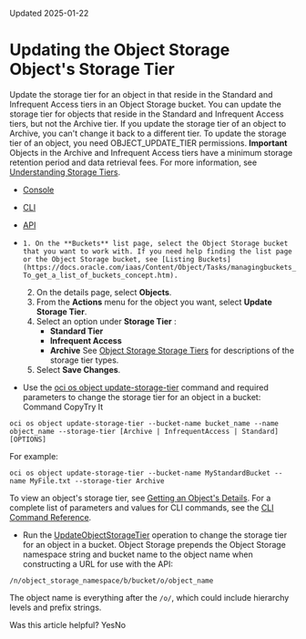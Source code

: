 Updated 2025-01-22
# Updating the Object Storage Object's Storage Tier
Update the storage tier for an object in that reside in the Standard and Infrequent Access tiers in an Object Storage bucket.
You can update the storage tier for objects that reside in the Standard and Infrequent Access tiers, but not the Archive tier. If you update the storage tier of an object to Archive, you can't change it back to a different tier. To update the storage tier of an object, you need OBJECT_UPDATE_TIER permissions.
**Important**
Objects in the Archive and Infrequent Access tiers have a minimum storage retention period and data retrieval fees. For more information, see [Understanding Storage Tiers](https://docs.oracle.com/iaas/Content/Object/Concepts/understandingstoragetiers.htm#understanding_object_storage_tiers).
  * [Console](https://docs.oracle.com/en-us/iaas/Content/Object/Tasks/managingobjects_topic-To_update_the_storage_tier_of_an_object.htm)
  * [CLI](https://docs.oracle.com/en-us/iaas/Content/Object/Tasks/managingobjects_topic-To_update_the_storage_tier_of_an_object.htm)
  * [API](https://docs.oracle.com/en-us/iaas/Content/Object/Tasks/managingobjects_topic-To_update_the_storage_tier_of_an_object.htm)


  *     1. On the **Buckets** list page, select the Object Storage bucket that you want to work with. If you need help finding the list page or the Object Storage bucket, see [Listing Buckets](https://docs.oracle.com/iaas/Content/Object/Tasks/managingbuckets_topic-To_get_a_list_of_buckets_concept.htm).
    2. On the details page, select **Objects**.
    3. From the **Actions** menu for the object you want, select **Update Storage Tier**.
    4. Select an option under **Storage Tier** :
       * **Standard Tier**
       * **Infrequent Access**
       * **Archive**
See [Object Storage Storage Tiers](https://docs.oracle.com/en-us/iaas/Content/Object/Concepts/understandingstoragetiers.htm#storage-tiers "Learn how Object Storage uses storage tiers to help you maximize access performance where appropriate and minimize storage costs where possible.") for descriptions of the storage tier types.
    5. Select **Save Changes**.
  * Use the [oci os object update-storage-tier](https://docs.oracle.com/iaas/tools/oci-cli/latest/oci_cli_docs/cmdref/os/object/update-storage-tier.html) command and required parameters to change the storage tier for an object in a bucket:
Command
CopyTry It
```
oci os object update-storage-tier --bucket-name bucket_name --name object_name --storage-tier [Archive | InfrequentAccess | Standard] [OPTIONS]
```

For example:
```
oci os object update-storage-tier --bucket-name MyStandardBucket --name MyFile.txt --storage-tier Archive

```

To view an object's storage tier, see [Getting an Object's Details](https://docs.oracle.com/en-us/iaas/Content/Object/Tasks/managingobjects_topic-To_get_object_details.htm#top "View the details for an object in an Object Storage bucket.").
For a complete list of parameters and values for CLI commands, see the [CLI Command Reference](https://docs.oracle.com/iaas/tools/oci-cli/latest).
  * Run the [UpdateObjectStorageTier](https://docs.oracle.com/iaas/api/#/en/objectstorage/latest/Object/UpdateObjectStorageTier) operation to change the storage tier for an object in a bucket.
Object Storage prepends the Object Storage namespace string and bucket name to the object name when constructing a URL for use with the API:
```
/n/object_storage_namespace/b/bucket/o/object_name
```

The object name is everything after the `/o/`, which could include hierarchy levels and prefix strings. 


Was this article helpful?
YesNo

